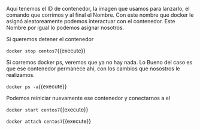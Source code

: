 Aquí tenemos el ID de contenedor, la imagen que usamos para lanzarlo, el comando que corrimos y al final el Nombre. Con este nombre que docker le asignó aleatoreamente podemos interactuar con el contenedor. Este Nombre por igual lo podemos asignar nosotros.

Si queremos detener el contenedor

`docker stop centos7`{{execute}}


Si corremos docker ps, veremos que ya no hay nada. Lo Bueno del caso es que ese contenedor permanece ahi, con los cambios que nosostros le realizamos.

`docker ps -a`{{execute}}

Podemos reiniciar nuevamente ese contenedor y conectarnos a el

`docker start centos7`{{execute}}


`docker attach centos7`{{execute}}
